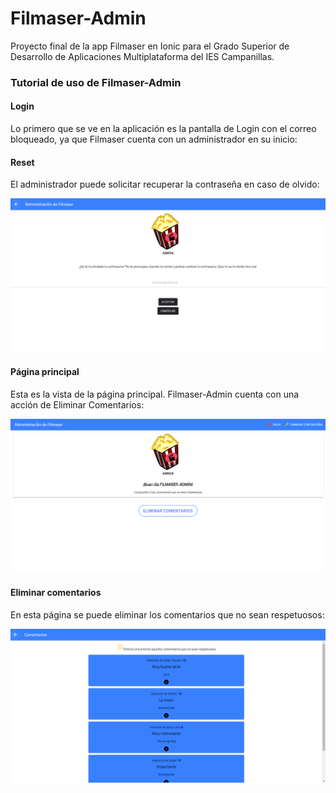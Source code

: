 <h1> Filmaser-Admin </h1>

Proyecto final de la app Filmaser en Ionic para el Grado Superior de Desarrollo de Aplicaciones Multiplataforma del IES Campanillas.

<h3> Tutorial de uso de Filmaser-Admin </h3>

<h4> Login </h4>

Lo primero que se ve en la aplicación es la pantalla de Login con el correo bloqueado, ya que Filmaser cuenta con un administrador en su inicio:

<h4> Reset </h4>

El administrador puede solicitar recuperar la contraseña en caso de olvido:

![reset](./Capturas/reset.PNG)

<h4> Página principal </h4>

Esta es la vista de la página principal. Filmaser-Admin cuenta con una acción de Eliminar Comentarios:

![home](./Capturas/home.PNG)

<h4> Eliminar comentarios </h4>

En esta página se puede eliminar los comentarios que no sean respetuosos:

![eliminar](./Capturas/eliminar.PNG)



